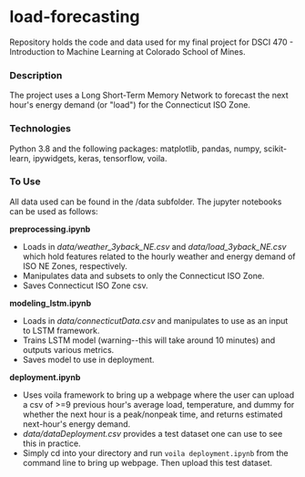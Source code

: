 # load-forecasting

Repository holds the code and data used for my final project for DSCI 470 - Introduction to Machine Learning at Colorado School of Mines.

### Description
The project uses a Long Short-Term Memory Network to forecast the next hour's energy demand (or "load") for the Connecticut ISO Zone.

### Technologies
Python 3.8 and the following packages: matplotlib, pandas, numpy, scikit-learn, ipywidgets, keras, tensorflow, voila.

### To Use

All data used can be found in the /data subfolder. The jupyter notebooks can be used as follows:

**preprocessing.ipynb**
- Loads in *data/weather_3yback_NE.csv* and *data/load_3yback_NE.csv* which hold features related to the hourly weather and energy demand of ISO NE Zones, respectively.
- Manipulates data and subsets to only the Connecticut ISO Zone.
- Saves Connecticut ISO Zone csv.

**modeling_lstm.ipynb**
- Loads in *data/connecticutData.csv* and manipulates to use as an input to LSTM framework.
- Trains LSTM model (warning--this will take around 10 minutes) and outputs various metrics.
- Saves model to use in deployment.

**deployment.ipynb**
- Uses voila framework to bring up a webpage where the user can upload a csv of >=9 previous hour's average load, temperature, and dummy for whether the next hour is a peak/nonpeak time, and returns estimated next-hour's energy demand.
- *data/dataDeployment.csv* provides a test dataset one can use to see this in practice.
- Simply cd into your directory and run `voila deployment.ipynb` from the command line to bring up webpage. Then upload this test dataset.
